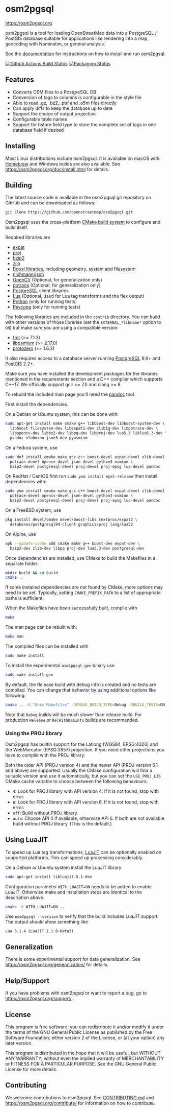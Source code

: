 # osm2pgsql

https://osm2pgsql.org

osm2pgsql is a tool for loading OpenStreetMap data into a PostgreSQL / PostGIS
database suitable for applications like rendering into a map, geocoding with
Nominatim, or general analysis.

See the [documentation](https://osm2pgsql.org/doc/) for instructions on how
to install and run osm2pgsql.

[![Github Actions Build Status](https://github.com/openstreetmap/osm2pgsql/workflows/CI/badge.svg?branch=master)](https://github.com/openstreetmap/osm2pgsql/actions)
[![Packaging Status](https://repology.org/badge/tiny-repos/osm2pgsql.svg)](https://repology.org/project/osm2pgsql/versions)

## Features

- Converts OSM files to a PostgreSQL DB
- Conversion of tags to columns is configurable in the style file
- Able to read .gz, .bz2, .pbf and .o5m files directly
- Can apply diffs to keep the database up to date
- Support the choice of output projection
- Configurable table names
- Support for hstore field type to store the complete set of tags in one database
  field if desired

## Installing

Most Linux distributions include osm2pgsql. It is available on macOS with
[Homebrew](https://brew.sh/) and Windows builds are also available. See
https://osm2pgsql.org/doc/install.html for details.

## Building

The latest source code is available in the osm2pgsql git repository on GitHub
and can be downloaded as follows:

```sh
git clone https://github.com/openstreetmap/osm2pgsql.git
```

Osm2pgsql uses the cross-platform [CMake build system](https://cmake.org/)
to configure and build itself.

Required libraries are

- [expat](https://libexpat.github.io/)
- [proj](https://proj.org/)
- [bzip2](http://www.bzip.org/)
- [zlib](https://www.zlib.net/)
- [Boost libraries](https://www.boost.org/), including geometry, system and
  filesystem
- [nlohmann/json](https://json.nlohmann.me/)
- [OpenCV](https://opencv.org/) (Optional, for generalization only)
- [potrace](https://potrace.sourceforge.net/) (Optional, for generalization only)
- [PostgreSQL](https://www.postgresql.org/) client libraries
- [Lua](https://www.lua.org/) (Optional, used for Lua tag transforms
  and the flex output)
- [Python](https://python.org/) (only for running tests)
- [Psycopg](https://www.psycopg.org/) (only for running tests)

The following libraries are included in the `contrib` directory. You can build
with other versions of those libraries (set the `EXTERNAL_*libname*` option to
`ON`) but make sure you are using a compatible version:

- [fmt](https://fmt.dev/) (>= 7.1.3)
- [libosmium](https://osmcode.org/libosmium/) (>= 2.17.0)
- [protozero](https://github.com/mapbox/protozero) (>= 1.6.3)

It also requires access to a database server running
[PostgreSQL](https://www.postgresql.org/) 9.6+ and
[PostGIS](https://www.postgis.net/) 2.2+.

Make sure you have installed the development packages for the libraries
mentioned in the requirements section and a C++ compiler which supports C++17.
We officially support gcc >= 7.0 and clang >= 8.

To rebuild the included man page you'll need the [pandoc](https://pandoc.org/)
tool.

First install the dependencies.

On a Debian or Ubuntu system, this can be done with:

```sh
sudo apt-get install make cmake g++ libboost-dev libboost-system-dev \
  libboost-filesystem-dev libexpat1-dev zlib1g-dev libpotrace-dev \
  libopencv-dev libbz2-dev libpq-dev libproj-dev lua5.3 liblua5.3-dev \
  pandoc nlohmann-json3-dev pyosmium
```

On a Fedora system, use

```sh
sudo dnf install cmake make gcc-c++ boost-devel expat-devel zlib-devel \
  potrace-devel opencv-devel json-devel python3-osmium \
  bzip2-devel postgresql-devel proj-devel proj-epsg lua-devel pandoc
```

On RedHat / CentOS first run `sudo yum install epel-release` then install
dependencies with:

```sh
sudo yum install cmake make gcc-c++ boost-devel expat-devel zlib-devel \
  potrace-devel opencv-devel json-devel python3-osmium \
  bzip2-devel postgresql-devel proj-devel proj-epsg lua-devel pandoc
```

On a FreeBSD system, use

```sh
pkg install devel/cmake devel/boost-libs textproc/expat2 \
  databases/postgresql94-client graphics/proj lang/lua52
```

On Alpine, use

```sh
apk --update-cache add cmake make g++ boost-dev expat-dev \
  bzip2-dev zlib-dev libpq proj-dev lua5.3-dev postgresql-dev
```

Once dependencies are installed, use CMake to build the Makefiles in a separate
folder:

```sh
mkdir build && cd build
cmake ..
```

If some installed dependencies are not found by CMake, more options may need
to be set. Typically, setting `CMAKE_PREFIX_PATH` to a list of appropriate
paths is sufficient.

When the Makefiles have been successfully built, compile with

```sh
make
```

The man page can be rebuilt with:

```sh
make man
```

The compiled files can be installed with

```sh
sudo make install
```

To install the experimental `osm2pgsql-gen` binary use

```sh
sudo make install-gen
```

By default, the Release build with debug info is created and no tests are
compiled. You can change that behavior by using additional options like
following:

```sh
cmake .. -G "Unix Makefiles" -DCMAKE_BUILD_TYPE=Debug -DBUILD_TESTS=ON
```

Note that `Debug` builds will be much slower than release build. For production
`Release` or `RelWithDebInfo` builds are recommended.

### Using the PROJ library

Osm2pgsql has builtin support for the Latlong (WGS84, EPSG:4326) and the
WebMercator (EPSG:3857) projection. If you need other projections you have to
compile with the PROJ library.

Both the older API (PROJ version 4) and the newer API (PROJ version 6.1 and
above) are supported. Usually the CMake configuration will find a suitable
version and use it automatically, but you can set the `USE_PROJ_LIB` CMake
cache variable to choose between the following behaviours:

- `4`: Look for PROJ library with API version 4. If it is not found, stop with
  error.
- `6`: Look for PROJ library with API version 6. If it is not found, stop with
  error.
- `off`: Build without PROJ library.
- `auto`: Choose API 4 if available, otherwise API 6. If both are not available
  build without PROJ library. (This is the default.)

## Using LuaJIT

To speed up Lua tag transformations, [LuaJIT](https://luajit.org/) can be
optionally enabled on supported platforms. This can speed up processing
considerably.

On a Debian or Ubuntu system install the LuaJIT library:

```sh
sudo apt-get install libluajit-5.1-dev
```

Configuration parameter `WITH_LUAJIT=ON` needs to be added to enable LuaJIT.
Otherwise make and installation steps are identical to the description above.

```sh
cmake -D WITH_LUAJIT=ON ..
```

Use `osm2pgsql --version` to verify that the build includes LuaJIT support.
The output should show something like

```
Lua 5.1.4 (LuaJIT 2.1.0-beta3)
```

## Generalization

There is some experimental support for data generalization. See
https://osm2pgsql.org/generalization/ for details.

## Help/Support

If you have problems with osm2pgsql or want to report a bug, go to
https://osm2pgsql.org/support/ .

## License

This program is free software; you can redistribute it and/or
modify it under the terms of the GNU General Public License
as published by the Free Software Foundation; either version 2
of the License, or (at your option) any later version.

This program is distributed in the hope that it will be useful,
but WITHOUT ANY WARRANTY; without even the implied warranty of
MERCHANTABILITY or FITNESS FOR A PARTICULAR PURPOSE. See the
GNU General Public License for more details.

## Contributing

We welcome contributions to osm2pgsql. See [CONTRIBUTING.md](CONTRIBUTING.md)
and https://osm2pgsql.org/contribute/ for information on how to contribute.
